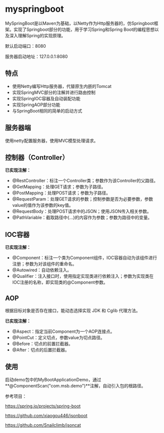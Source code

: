 # myspringboot
MySpringBoot是以Maven为基础，以Netty作为Http服务器的，仿Springboot框架。实现了Springboot部分的功能，用于学习Spring和Spring Boot的编程思想以及深入理解Spring的实现原理。

默认启动端口：8080

服务器启动地址：127.0.0.1:8080

## 特点

- 使用Netty编写Http服务器，代替原生内嵌的Tomcat
- 实现SpringMVC部分的注解并进行路由控制
- 实现SpringIOC容器及自动装配功能
- 实现SpringAOP部分功能
- 与SpringBoot相同的简单的启动方式



## 服务器端

使用netty配置服务器，使用MVC模型处理请求。



## 控制器（Controller）

**已实现注解：**

- @RestController：标注一个Controller类；参数作为该Controller的父路径。
- @GetMapping：处理GET请求；参数为子路径。
- @PostMapping：处理POST请求；参数为子路径。
- @RequestParam：处理GET请求的参数；控制参数是否为必要参数，参数value的值作为该参数的key值。
- @RequestBody：处理POST请求中的JSON；使用JSON传入相关参数。
- @PathVariable：截取路径中{...}的内容作为参数；参数为路径中的变量。



## IOC容器

**已实现注解：**

- @Component：标注一个类为Component组件，IOC容器自动为该组件进行注册；参数为对该组件的重命名。
- @Autowired：自动依赖注入。
- @Qualifier：注入接口时，使用指定实现类进行依赖注入；参数为实现类在IOC注册的名称，即实现类的@Component参数。



## AOP

根据目标对象是否存在接口，能动态选择实现 JDK 和 Cglib 代理方法。

**已实现注解：**

- @Aspect：指定当前Component为一个AOP连接点。
- @PointCut：定义切点，参数value为切点路径。
- @Before：切点的前置拦截器。
- @After：切点的后置拦截器。



## 使用

启动demo包中的MyBootApplicationDemo，通过**@ComponentScan("com.msb.demo")**注解，自动引入包的根路径。



参考项目：

https://spring.io/projects/spring-boot

https://github.com/xiaogou446/jsonboot

https://github.com/Snailclimb/jsoncat